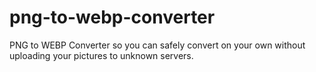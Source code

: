 # png-to-webp-converter
PNG to WEBP Converter so you can safely convert on your own without uploading your pictures to unknown servers.
